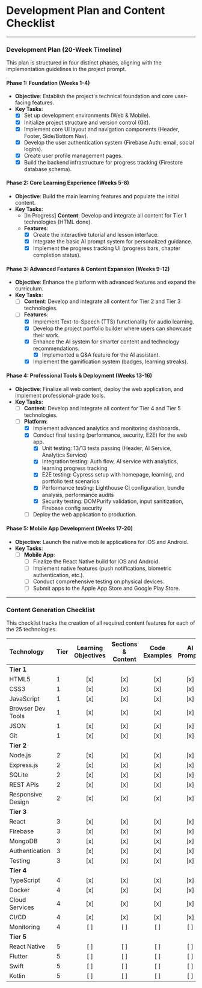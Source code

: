 # Development Plan and Content Checklist

---

### **Development Plan (20-Week Timeline)**

This plan is structured in four distinct phases, aligning with the implementation guidelines in the project prompt.

#### **Phase 1: Foundation (Weeks 1-4)**

*   **Objective**: Establish the project's technical foundation and core user-facing features.
*   **Key Tasks**:
    *   [x] Set up development environments (Web & Mobile).
    *   [x] Initialize project structure and version control (Git).
    *   [x] Implement core UI layout and navigation components (Header, Footer, Side/Bottom Nav).
    *   [x] Develop the user authentication system (Firebase Auth: email, social logins).
    *   [x] Create user profile management pages.
    *   [x] Build the backend infrastructure for progress tracking (Firestore database schema).

#### **Phase 2: Core Learning Experience (Weeks 5-8)**

*   **Objective**: Build the main learning features and populate the initial content.
*   **Key Tasks**:
    *   [In Progress] **Content**: Develop and integrate all content for Tier 1 technologies (HTML done).
    *   **Features**:
        *   [x] Create the interactive tutorial and lesson interface.
        *   [x] Integrate the basic AI prompt system for personalized guidance.
        *   [x] Implement the progress tracking UI (progress bars, chapter completion status).

#### **Phase 3: Advanced Features & Content Expansion (Weeks 9-12)**

*   **Objective**: Enhance the platform with advanced features and expand the curriculum.
*   **Key Tasks**:
    *   [ ] **Content**: Develop and integrate all content for Tier 2 and Tier 3 technologies.
    *   [ ] **Features**:
        *   [x] Implement Text-to-Speech (TTS) functionality for audio learning.
        *   [x] Develop the project portfolio builder where users can showcase their work.
        *   [x] Enhance the AI system for smarter content and technology recommendations.
            *   [x] Implemented a Q&A feature for the AI assistant.
        *   [x] Implement the gamification system (badges, learning streaks).

#### **Phase 4: Professional Tools & Deployment (Weeks 13-16)**

*   **Objective**: Finalize all web content, deploy the web application, and implement professional-grade tools.
*   **Key Tasks**:
    *   [ ] **Content**: Develop and integrate all content for Tier 4 and Tier 5 technologies.
    *   [ ] **Platform**:
        *   [x] Implement advanced analytics and monitoring dashboards.
        *   [x] Conduct final testing (performance, security, E2E) for the web app.
            *   [x] Unit testing: 13/13 tests passing (Header, AI Service, Analytics Service)
            *   [x] Integration testing: Auth flow, AI service with analytics, learning progress tracking
            *   [x] E2E testing: Cypress setup with homepage, learning, and portfolio test scenarios
            *   [x] Performance testing: Lighthouse CI configuration, bundle analysis, performance audits
            *   [x] Security testing: DOMPurify validation, input sanitization, Firebase config security
        *   [ ] Deploy the web application to production.

#### **Phase 5: Mobile App Development (Weeks 17-20)**

*   **Objective**: Launch the native mobile applications for iOS and Android.
*   **Key Tasks**:
    *   [ ] **Mobile App**:
        *   [ ] Finalize the React Native build for iOS and Android.
        *   [ ] Implement native features (push notifications, biometric authentication, etc.).
        *   [ ] Conduct comprehensive testing on physical devices.
        *   [ ] Submit apps to the Apple App Store and Google Play Store.

---

### **Content Generation Checklist**

This checklist tracks the creation of all required content features for each of the 25 technologies.

| Technology | Tier | Learning Objectives | Sections & Content | Code Examples | AI Prompts | Resources | Tools Required | Best Practices | Common Pitfalls | Career Relevance |
| :--- | :--- | :---: | :---: | :---: | :---: | :---: | :---: | :---: | :---: | :---: |
| **Tier 1** | | | | | | | | | | |
| HTML5 | 1 | [x] | [x] | [x] | [x] | [x] | [x] | [x] | [x] | [x] |
| CSS3 | 1 | [x] | [x] | [x] | [x] | [x] | [x] | [x] | [x] | [x] |
| JavaScript | 1 | [x] | [x] | [x] | [x] | [x] | [x] | [x] | [x] | [x] |
| Browser Dev Tools | 1 | [x] | [x] | [x] | [x] | [x] | [x] | [x] | [x] | [x] |
| JSON | 1 | [x] | [x] | [x] | [x] | [x] | [x] | [x] | [x] | [x] |
| Git | 1 | [x] | [x] | [x] | [x] | [x] | [x] | [x] | [x] | [x] |
| **Tier 2** | | | | | | | | | | |
| Node.js | 2 | [x] | [x] | [x] | [x] | [x] | [x] | [x] | [x] | [x] |
| Express.js | 2 | [x] | [x] | [x] | [x] | [x] | [x] | [x] | [x] | [x] |
| SQLite | 2 | [x] | [x] | [x] | [x] | [x] | [x] | [x] | [x] | [x] |
| REST APIs | 2 | [x] | [x] | [x] | [x] | [x] | [x] | [x] | [x] | [x] |
| Responsive Design | 2 | [x] | [x] | [x] | [x] | [x] | [x] | [x] | [x] | [x] |
| **Tier 3** | | | | | | | | | | |
| React | 3 | [x] | [x] | [x] | [x] | [x] | [x] | [x] | [x] | [x] |
| Firebase | 3 | [x] | [x] | [x] | [x] | [x] | [x] | [x] | [x] | [x] |
| MongoDB | 3 | [x] | [x] | [x] | [x] | [x] | [x] | [x] | [x] | [x] |
| Authentication | 3 | [x] | [x] | [x] | [x] | [x] | [x] | [x] | [x] | [x] |
| Testing | 3 | [x] | [x] | [x] | [x] | [x] | [x] | [x] | [x] | [x] |
| **Tier 4** | | | | | | | | | | |
| TypeScript | 4 | [x] | [x] | [x] | [x] | [x] | [x] | [x] | [x] | [x] |
| Docker | 4 | [x] | [x] | [x] | [x] | [x] | [x] | [x] | [x] | [x] |
| Cloud Services | 4 | [x] | [x] | [x] | [x] | [x] | [x] | [x] | [x] | [x] |
| CI/CD | 4 | [x] | [x] | [x] | [x] | [x] | [x] | [x] | [x] | [x] |
| Monitoring | 4 | [ ] | [ ] | [ ] | [ ] | [ ] | [ ] | [ ] | [ ] | [ ] |
| **Tier 5** | | | | | | | | | | |
| React Native | 5 | [ ] | [ ] | [ ] | [ ] | [ ] | [ ] | [ ] | [ ] | [ ] |
| Flutter | 5 | [ ] | [ ] | [ ] | [ ] | [ ] | [ ] | [ ] | [ ] | [ ] |
| Swift | 5 | [ ] | [ ] | [ ] | [ ] | [ ] | [ ] | [ ] | [ ] | [ ] |
| Kotlin | 5 | [ ] | [ ] | [ ] | [ ] | [ ] | [ ] | [ ] | [ ] | [ ] |

